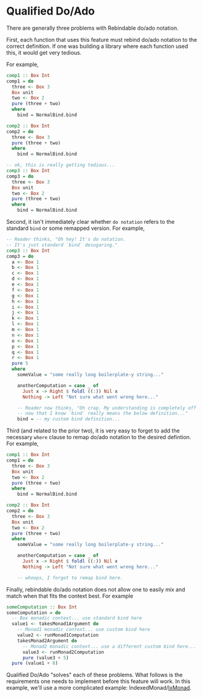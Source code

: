 # Qualified Do/Ado

There are generally three problems with Rebindable do/ado notation.

First, each function that uses this feature must rebind do/ado notation to the correct definition. If one was building a library where each function used this, it would get very tedious.

For example,
```purescript
comp1 :: Box Int
comp1 = do
  three <- Box 3
  Box unit
  two <- Box 2
  pure (three + two)
  where
    bind = NormalBind.bind

comp2 :: Box Int
comp2 = do
  three <- Box 3
  pure (three + two)
  where
    bind = NormalBind.bind

-- ok, this is really getting tedious...
comp3 :: Box Int
comp3 = do
  three <- Box 3
  Box unit
  two <- Box 2
  pure (three + two)
  where
    bind = NormalBind.bind
```

Second, it isn't immediately clear whether `do notation` refers to the standard `bind` or some remapped version. For example,

```purescript
-- Reader thinks, "Oh hey! It's do notation.
-- It's just standard `bind` desugaring."
comp3 :: Box Int
comp3 = do
  a <- Box 1
  b <- Box 1
  c <- Box 1
  d <- Box 1
  e <- Box 1
  f <- Box 1
  g <- Box 1
  h <- Box 1
  i <- Box 1
  j <- Box 1
  k <- Box 1
  l <- Box 1
  m <- Box 1
  n <- Box 1
  o <- Box 1
  p <- Box 1
  q <- Box 1
  r <- Box 1
  pure 5
  where
    someValue = "some really long boilerplate-y string..."

    anotherComputation = case _ of
      Just x -> Right $ foldl ((:)) Nil x
      Nothing -> Left "Not sure what went wrong here..."

    -- Reader now thinks, "Oh crap. My understanding is completely off
    -- now that I know `bind` really means the below definition..."
    bind = -- my custom bind definition...
```

Third (and related to the prior two), it is very easy to forget to add the necessary `where` clause to remap do/ado notation to the desired defintion. For example,
```purescript
comp1 :: Box Int
comp1 = do
  three <- Box 3
  Box unit
  two <- Box 2
  pure (three + two)
  where
    bind = NormalBind.bind

comp2 :: Box Int
comp2 = do
  three <- Box 3
  Box unit
  two <- Box 2
  pure (three + two)
  where
    someValue = "some really long boilerplate-y string..."

    anotherComputation = case _ of
      Just x -> Right $ foldl ((:)) Nil x
      Nothing -> Left "Not sure what went wrong here..."

    -- whoops, I forgot to remap bind here.
```

Finally, rebindable do/ado notation does not allow one to easily mix and match when that fits the context best. For example

```purescript
someComputation :: Box Int
someComputation = do
  -- Box monadic context... use standard bind here
  value1 <- takesMonad1Argument do
    -- Monad1 monadic context... use custom bind here
    value2 <- runMonad1Computation
    takesMonad2Argument do
      -- Monad2 monadic context... use a different custom bind here...
      value3 <- runMonad2Computation
      pure (value3 + 5)
  pure (value1 + 8)
```

Qualified Do/Ado "solves" each of these problems. What follows is the requirements one needs to implement before this feature will work. In this example, we'll use a more complicated example: IndexedMonad/[IxMonad](https://pursuit.purescript.org/packages/purescript-indexed-monad/1.0.0/docs/Control.IxMonad#t:IxMonad).
